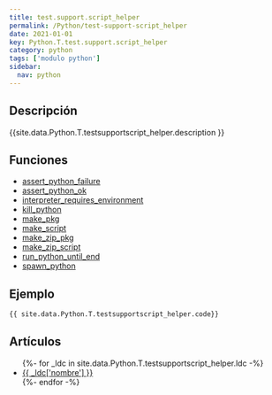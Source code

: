 ```yaml
---
title: test.support.script_helper
permalink: /Python/test-support-script_helper
date: 2021-01-01
key: Python.T.test.support.script_helper
category: python
tags: ['modulo python']
sidebar: 
  nav: python
---
```


## Descripción
{{site.data.Python.T.testsupportscript_helper.description }}

## Funciones
* [assert_python_failure](/Python/test-support-script_helper/assert_python_failure/)
* [assert_python_ok](/Python/test-support-script_helper/assert_python_ok/)
* [interpreter_requires_environment](/Python/test-support-script_helper/interpreter_requires_environment/)
* [kill_python](/Python/test-support-script_helper/kill_python/)
* [make_pkg](/Python/test-support-script_helper/make_pkg/)
* [make_script](/Python/test-support-script_helper/make_script/)
* [make_zip_pkg](/Python/test-support-script_helper/make_zip_pkg/)
* [make_zip_script](/Python/test-support-script_helper/make_zip_script/)
* [run_python_until_end](/Python/test-support-script_helper/run_python_until_end/)
* [spawn_python](/Python/test-support-script_helper/spawn_python/)

## Ejemplo
~~~python
{{ site.data.Python.T.testsupportscript_helper.code}}
~~~

## Artículos
<ul>
{%- for _ldc in site.data.Python.T.testsupportscript_helper.ldc -%}
   <li>
       <a href="{{_ldc['url'] }}">{{ _ldc['nombre'] }}</a>
   </li>
{%- endfor -%}
</ul>
